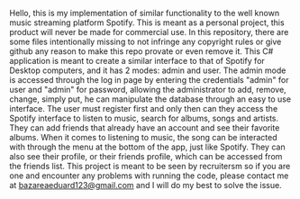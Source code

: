 Hello, this is my implementation of similar functionality to the well known music streaming platform Spotify.
This is meant as a personal project, this product will never be made for commercial use.
In this repository, there are some files intentionally missing to not infringe any copyright rules or give github any reason to make this repo provate or even remove it.
This C# application is meant to create a similar interface to that of Spotify for Desktop computers, and it has 2 modes: admin and user.
The admin mode is accessed through the log in page by entering the credentials "admin" for user and "admin" for password, allowing the administrator to add, remove, change, simply put, he can manipulate the database
through an easy to use interface.
The user must register first and only then can they access the Spotify interface to listen to music, search for albums, songs and artists. They can add friends that already have an account and see their favorite albums.
When it comes to listening to music, the song can be interacted with through the menu at the bottom of the app, just like Spotify.
They can also see their profile, or their friends profile, which can be accessed from the friends list.
This project is meant to be seen by recruitersm so if you are one and encounter any problems with running the code, please contact me at bazareaeduard123@gmail.com and I will do my best to solve the issue.
